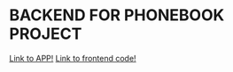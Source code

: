 # BACKEND FOR PHONEBOOK PROJECT

[Link to APP!](https://pacific-river-71788.herokuapp.com/)
[Link to frontend code!](https://github.com/amanuela97/FullStack2021/tree/master/part2/phonebook)

